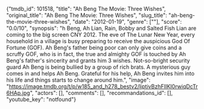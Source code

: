 {"tmdb_id": 101518, "title": "Ah Beng The Movie: Three Wishes", "original_title": "Ah Beng The Movie: Three Wishes", "slug_title": "ah-beng-the-movie-three-wishes", "date": "2012-01-19", "genre": [""], "score": "0.0/10", "synopsis": "h Beng, Ah Lian, Rain, Bobby and Salted Fish Lian are coming to the big screen CNY 2012. The eve of The Lunar New Year, every household in a village is busy preparing to receive the auspicious God Of Fortune (GOF). Ah Beng's father being poor can only give coins and a scruffy GOF, who is in fact, the true and almighty GOF is touched by Ah Beng's father's sincerity and grants him 3 wishes. Not-so-bright security guard Ah Beng is being bullied by a group of rich brats. A mysterious guy comes in and helps Ah Beng. Grateful for his help, Ah Beng invites him into his life and things starts to change around him.", "image": "https://image.tmdb.org/t/p/w185_and_h278_bestv2/ljptivBzhFIIKI0rwiqDcTr6HAp.jpg", "actors": [], "comments": [], "recommandations_id": [], "youtube_key": "notfound"}